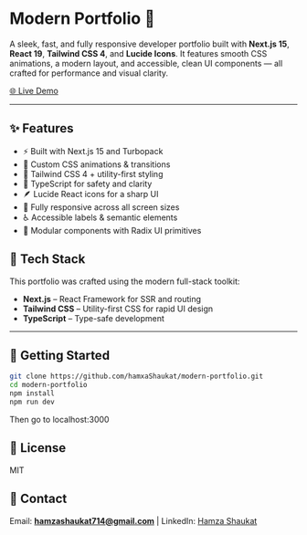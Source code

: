 # Modern Portfolio 🚀

A sleek, fast, and fully responsive developer portfolio built with **Next.js 15**, **React 19**, **Tailwind CSS 4**, and **Lucide Icons**. It features smooth CSS animations, a modern layout, and accessible, clean UI components — all crafted for performance and visual clarity.

[🌐 Live Demo](https://hamzashaukat2.vercel.app)

---

## ✨ Features

- ⚡ Built with Next.js 15 and Turbopack
- 🎨 Custom CSS animations & transitions
- 🌈 Tailwind CSS 4 + utility-first styling
- 🧠 TypeScript for safety and clarity
- 🪶 Lucide React icons for a sharp UI
- 📱 Fully responsive across all screen sizes
- ♿ Accessible labels & semantic elements
- 🧩 Modular components with Radix UI primitives


## 🚀 Tech Stack

This portfolio was crafted using the modern full-stack toolkit:

- **Next.js** – React Framework for SSR and routing
- **Tailwind CSS** – Utility-first CSS for rapid UI design
- **TypeScript** – Type-safe development

---

## 🚀 Getting Started

```bash
git clone https://github.com/hamxaShaukat/modern-portfolio.git
cd modern-portfolio
npm install
npm run dev

```

Then go to localhost:3000 

## 📜 **License**  
MIT  

## 📩 **Contact**  
Email: **hamzashaukat714@gmail.com** | LinkedIn: [Hamza Shaukat](https://www.linkedin.com/in/hamza-shaukat-38513024b/)
